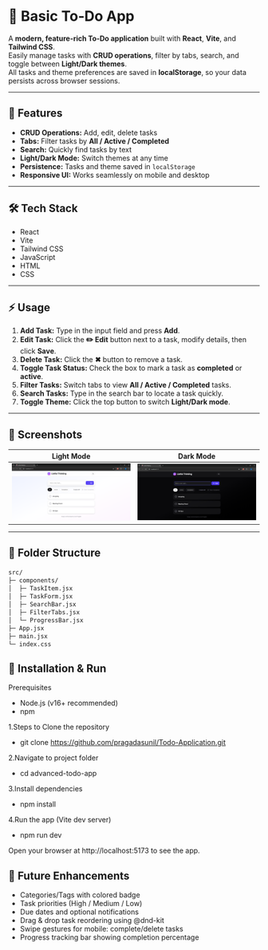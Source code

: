 # 📝 Basic To‑Do App

A **modern, feature-rich To‑Do application** built with **React**, **Vite**, and **Tailwind CSS**.  
Easily manage tasks with **CRUD operations**, filter by tabs, search, and toggle between **Light/Dark themes**.  
All tasks and theme preferences are saved in **localStorage**, so your data persists across browser sessions.

---

## 🌟 Features

- **CRUD Operations:** Add, edit, delete tasks  
- **Tabs:** Filter tasks by **All / Active / Completed**  
- **Search:** Quickly find tasks by text  
- **Light/Dark Mode:** Switch themes at any time  
- **Persistence:** Tasks and theme saved in `localStorage`  
- **Responsive UI:** Works seamlessly on mobile and desktop

---

## 🛠 Tech Stack

- React
- Vite
- Tailwind CSS
- JavaScript
- HTML
- CSS

---

## ⚡ Usage

1. **Add Task:** Type in the input field and press **Add**.  
2. **Edit Task:** Click the **✏️ Edit** button next to a task, modify details, then click **Save**.  
3. **Delete Task:** Click the **✖** button to remove a task.  
4. **Toggle Task Status:** Check the box to mark a task as **completed** or **active**.  
5. **Filter Tasks:** Switch tabs to view **All / Active / Completed** tasks.  
6. **Search Tasks:** Type in the search bar to locate a task quickly.  
7. **Toggle Theme:** Click the top button to switch **Light/Dark mode**.  

---

## 📸 Screenshots

| Light Mode | Dark Mode |
|------------|-----------|
| ![Light Mode](assets/light-theme.png) | ![Dark Mode](assets/dark-theme.png) |

---

## 📂 Folder Structure

```text
src/
├─ components/
│  ├─ TaskItem.jsx
│  ├─ TaskForm.jsx
│  ├─ SearchBar.jsx
│  ├─ FilterTabs.jsx
│  └─ ProgressBar.jsx
├─ App.jsx
├─ main.jsx
└─ index.css

```


## 🚀 Installation & Run
Prerequisites
- Node.js (v16+ recommended)
- npm

1.Steps to Clone the repository
- git clone https://github.com/pragadasunil/Todo-Application.git

2.Navigate to project folder
- cd advanced-todo-app

3.Install dependencies
- npm install

4.Run the app (Vite dev server)
- npm run dev

Open your browser at http://localhost:5173 to see the app.

## 🔮 Future Enhancements
- Categories/Tags with colored badge
- Task priorities (High / Medium / Low)
- Due dates and optional notifications
- Drag & drop task reordering using @dnd-kit
- Swipe gestures for mobile: complete/delete tasks
- Progress tracking bar showing completion percentage

